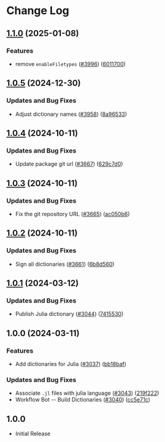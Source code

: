 # Change Log

## [1.1.0](https://github.com/khulnasoft/codetypo-dicts/compare/@codetypo/dict-julia@1.0.5...@codetypo/dict-julia@1.1.0) (2025-01-08)


### Features

* remove `enableFiletypes` ([#3996](https://github.com/khulnasoft/codetypo-dicts/issues/3996)) ([6011700](https://github.com/khulnasoft/codetypo-dicts/commit/6011700cc2d90edd2048f293fe2235b6212a805a))

## [1.0.5](https://github.com/khulnasoft/codetypo-dicts/compare/@codetypo/dict-julia@1.0.4...@codetypo/dict-julia@1.0.5) (2024-12-30)


### Updates and Bug Fixes

* Adjust dictionary names ([#3958](https://github.com/khulnasoft/codetypo-dicts/issues/3958)) ([8a96533](https://github.com/khulnasoft/codetypo-dicts/commit/8a96533bec21280103740868b81559437c413501))

## [1.0.4](https://github.com/khulnasoft/codetypo-dicts/compare/@codetypo/dict-julia@1.0.3...@codetypo/dict-julia@1.0.4) (2024-10-11)


### Updates and Bug Fixes

* Update package git url ([#3667](https://github.com/khulnasoft/codetypo-dicts/issues/3667)) ([629c7d0](https://github.com/khulnasoft/codetypo-dicts/commit/629c7d0a5e1bacad1d3874b1f8372edc3494ef97))

## [1.0.3](https://github.com/khulnasoft/codetypo-dicts/compare/@codetypo/dict-julia@1.0.2...@codetypo/dict-julia@1.0.3) (2024-10-11)


### Updates and Bug Fixes

* Fix the git repository URL ([#3665](https://github.com/khulnasoft/codetypo-dicts/issues/3665)) ([ac050b6](https://github.com/khulnasoft/codetypo-dicts/commit/ac050b697d57820109995e92fac5ccc32ced1723))

## [1.0.2](https://github.com/khulnasoft/codetypo-dicts/compare/@codetypo/dict-julia@1.0.1...@codetypo/dict-julia@1.0.2) (2024-10-11)


### Updates and Bug Fixes

* Sign all dictionaries ([#3661](https://github.com/khulnasoft/codetypo-dicts/issues/3661)) ([6b8d560](https://github.com/khulnasoft/codetypo-dicts/commit/6b8d560cf51a593458ce42bca415859f872cfc97))

## [1.0.1](https://github.com/khulnasoft/codetypo-dicts/compare/@codetypo/dict-julia@1.0.0...@codetypo/dict-julia@1.0.1) (2024-03-12)


### Updates and Bug Fixes

* Publish Julia dictionary ([#3044](https://github.com/khulnasoft/codetypo-dicts/issues/3044)) ([7415530](https://github.com/khulnasoft/codetypo-dicts/commit/7415530080d476373d15462fa750d9bdbe276367))

## 1.0.0 (2024-03-11)


### Features

* Add dictionaries for Julia ([#3037](https://github.com/khulnasoft/codetypo-dicts/issues/3037)) ([bb18baf](https://github.com/khulnasoft/codetypo-dicts/commit/bb18baf89ef93f5045f378661775f9eae426f89d))


### Updates and Bug Fixes

* Associate `.jl` files with julia language ([#3043](https://github.com/khulnasoft/codetypo-dicts/issues/3043)) ([219f222](https://github.com/khulnasoft/codetypo-dicts/commit/219f222f0fde5f456f5ef3decf0135d22fdb3d2d))
* Workflow Bot -- Build Dictionaries ([#3040](https://github.com/khulnasoft/codetypo-dicts/issues/3040)) ([cc5e71c](https://github.com/khulnasoft/codetypo-dicts/commit/cc5e71c347e5647c80468d4675b76d54664d41e5))

## 1.0.0

- Initial Release
